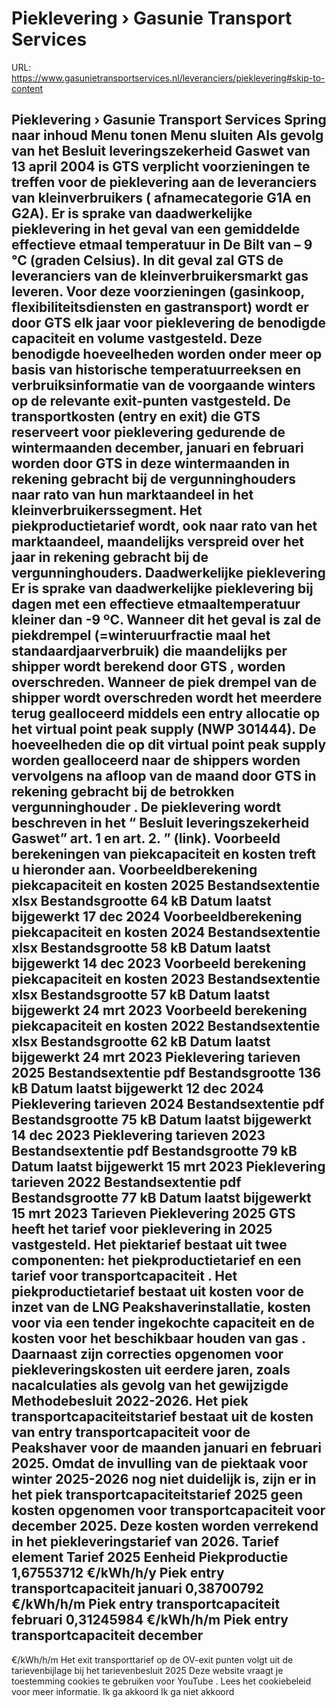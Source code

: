 # Pieklevering › Gasunie Transport Services

URL: https://www.gasunietransportservices.nl/leveranciers/pieklevering#skip-to-content

Pieklevering › Gasunie Transport Services
Spring naar inhoud
Menu tonen
Menu sluiten
Als gevolg van het
Besluit leveringszekerheid Gaswet van 13 april 2004
is
GTS
verplicht voorzieningen te treffen voor de pieklevering aan de leveranciers van kleinverbruikers (
afnamecategorie
G1A en G2A). Er is sprake van daadwerkelijke pieklevering in het geval van een gemiddelde effectieve etmaal temperatuur in De Bilt van – 9 °C (graden Celsius). In dit geval zal
GTS
de leveranciers van de kleinverbruikersmarkt
gas
leveren.
Voor deze voorzieningen (gasinkoop, flexibiliteitsdiensten en gastransport) wordt er door
GTS
elk jaar voor pieklevering de benodigde
capaciteit
en volume vastgesteld.
Deze benodigde hoeveelheden worden onder meer op basis van historische temperatuurreeksen en verbruiksinformatie van de voorgaande winters op de relevante exit-punten vastgesteld. De transportkosten (entry en exit) die
GTS
reserveert voor pieklevering gedurende de wintermaanden december, januari en februari worden door
GTS
in deze wintermaanden in rekening gebracht bij de vergunninghouders naar rato van hun marktaandeel in het kleinverbruikerssegment. Het piekproductietarief wordt, ook naar rato van het marktaandeel, maandelijks verspreid over het jaar in rekening gebracht bij de vergunninghouders.
Daadwerkelijke pieklevering
Er is sprake van daadwerkelijke pieklevering bij dagen met een effectieve etmaaltemperatuur kleiner dan -9 ºC. Wanneer dit het geval is zal de piekdrempel (=winteruurfractie maal het standaardjaarverbruik) die maandelijks per shipper wordt berekend door
GTS
, worden overschreden. Wanneer de piek drempel van de shipper wordt overschreden wordt het meerdere terug gealloceerd middels een entry allocatie op het virtual point peak supply (NWP 301444). De hoeveelheden die op dit virtual point peak supply worden gealloceerd naar de shippers worden vervolgens na afloop van de maand door
GTS
in rekening gebracht bij de betrokken
vergunninghouder
.
De pieklevering wordt beschreven in het “
Besluit leveringszekerheid Gaswet” art. 1 en art. 2.
” (link). Voorbeeld berekeningen van piekcapaciteit en kosten treft u hieronder aan.
Voorbeeldberekening piekcapaciteit en kosten 2025
Bestandsextentie
xlsx
Bestandsgrootte
64 kB
Datum laatst bijgewerkt
17 dec 2024
Voorbeeldberekening piekcapaciteit en kosten 2024
Bestandsextentie
xlsx
Bestandsgrootte
58 kB
Datum laatst bijgewerkt
14 dec 2023
Voorbeeld berekening piekcapaciteit en kosten 2023
Bestandsextentie
xlsx
Bestandsgrootte
57 kB
Datum laatst bijgewerkt
24 mrt 2023
Voorbeeld berekening piekcapaciteit en kosten 2022
Bestandsextentie
xlsx
Bestandsgrootte
62 kB
Datum laatst bijgewerkt
24 mrt 2023
Pieklevering tarieven 2025
Bestandsextentie
pdf
Bestandsgrootte
136 kB
Datum laatst bijgewerkt
12 dec 2024
Pieklevering tarieven 2024
Bestandsextentie
pdf
Bestandsgrootte
75 kB
Datum laatst bijgewerkt
14 dec 2023
Pieklevering tarieven 2023
Bestandsextentie
pdf
Bestandsgrootte
79 kB
Datum laatst bijgewerkt
15 mrt 2023
Pieklevering tarieven 2022
Bestandsextentie
pdf
Bestandsgrootte
77 kB
Datum laatst bijgewerkt
15 mrt 2023
Tarieven Pieklevering 2025
GTS
heeft het tarief voor pieklevering in 2025 vastgesteld. Het piektarief bestaat uit twee componenten: het piekproductietarief en een tarief voor
transportcapaciteit
.
Het piekproductietarief bestaat uit kosten voor de inzet van de LNG Peakshaverinstallatie, kosten voor via een tender ingekochte
capaciteit
en de kosten voor het beschikbaar houden van
gas
. Daarnaast zijn correcties opgenomen voor piekleveringskosten uit eerdere jaren, zoals nacalculaties als gevolg van het gewijzigde Methodebesluit 2022-2026.
Het piek transportcapaciteitstarief bestaat uit de kosten van entry
transportcapaciteit
voor de Peakshaver voor de maanden januari en februari 2025. Omdat de invulling van de piektaak voor winter 2025-2026 nog niet duidelijk is, zijn er in het piek transportcapaciteitstarief 2025 geen kosten opgenomen voor
transportcapaciteit
voor december 2025. Deze kosten worden verrekend in het piekleveringstarief van 2026.
Tarief element
Tarief 2025
Eenheid
Piekproductie
1,67553712
€/kWh/h/y
Piek entry
transportcapaciteit
januari
0,38700792
€/kWh/h/m
Piek entry
transportcapaciteit
februari
0,31245984
€/kWh/h/m
Piek entry
transportcapaciteit
december
-
€/kWh/h/m
Het exit transporttarief op de
OV-exit punten
volgt uit de tarievenbijlage bij het tarievenbesluit 2025
Deze website vraagt je toestemming cookies te gebruiken voor
YouTube
. Lees het
cookiebeleid
voor meer informatie.
Ik ga akkoord
Ik ga niet akkoord
